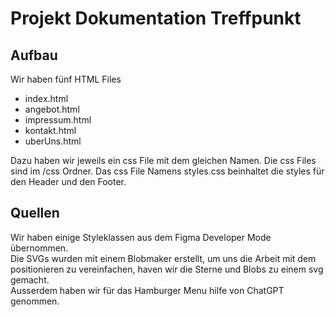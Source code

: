 # Projekt Dokumentation Treffpunkt

## Aufbau
 
Wir haben fünf HTML Files
- index.html
- angebot.html
- impressum.html
- kontakt.html
- uberUns.html

Dazu haben wir jeweils ein css File mit dem gleichen Namen. Die css Files sind im /css Ordner.
Das css File Namens styles.css beinhaltet die styles für den Header und den Footer.

## Quellen
Wir haben einige Styleklassen aus dem Figma Developer Mode übernommen.\
Die SVGs wurden mit einem Blobmaker erstellt, um uns die Arbeit mit dem positionieren zu vereinfachen, haven wir die Sterne und Blobs zu einem svg gemacht.\
Ausserdem haben wir für das Hamburger Menu hilfe von ChatGPT genommen.
